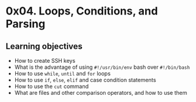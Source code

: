 # 0x04. Loops, Conditions, and Parsing

## Learning objectives

- How to create SSH keys
- What is the advantage of using `#!/usr/bin/env` bash over `#!/bin/bash`
- How to use `while`, `until` and `for` loops
- How to use `if`, `else`, `elif` and case condition statements
- How to use the `cut` command
- What are files and other comparison operators, and how to use them
